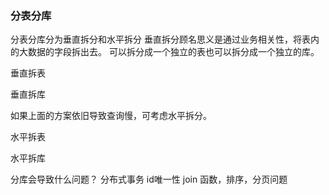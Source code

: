 ### 分表分库
分表分库分为垂直拆分和水平拆分
垂直拆分顾名思义是通过业务相关性，将表内的大数据的字段拆出去。
可以拆分成一个独立的表也可以拆分成一个独立的库。

垂直拆表

垂直拆库

如果上面的方案依旧导致查询慢，可考虑水平拆分。

水平拆表

水平拆库

分库会导致什么问题？
分布式事务
id唯一性
join
函数，排序，分页问题
